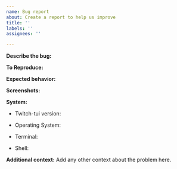 ```yaml
---
name: Bug report
about: Create a report to help us improve
title: ''
labels: ''
assignees: ''

---
```


**Describe the bug:**
<!-- A clear description of what the bug is -->

**To Reproduce:**
<!-- Numbered steps to reproduce the behavior -->

**Expected behavior:**
<!-- Describe what you expect to happen -->

**Screenshots:**
<!-- Screenshots in context with the problem -->

**System:**
<!-- (`twt --version`) -->
- Twitch-tui version:

<!-- [e.g. Windows 10, Arch Linux w/ kernel 5.16.2] -->
- Operating System:

<!-- [e.g. Kitty 0.24.1, Alacritty 0.10.0] --> 
- Terminal:

<!-- [e.g. Bash 5.1.16, Fish 3.3.1] -->
- Shell:

**Additional context:**
Add any other context about the problem here.
